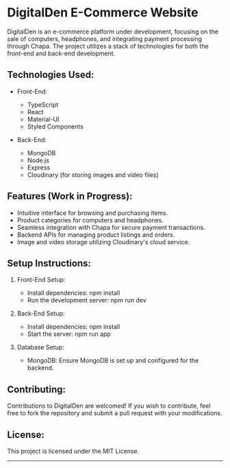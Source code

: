 # DigitalDen E-Commerce Website

DigitalDen is an e-commerce platform under development, focusing on the sale of computers, headphones, and integrating payment processing through Chapa. The project utilizes a stack of technologies for both the front-end and back-end development.

## Technologies Used:
- Front-End:
  - TypeScript
  - React
  - Material-UI
  - Styled Components

- Back-End:
  - MongoDB
  - Node.js
  - Express
  - Cloudinary (for storing images and video files)

## Features (Work in Progress):
- Intuitive interface for browsing and purchasing items.
- Product categories for computers and headphones.
- Seamless integration with Chapa for secure payment transactions.
- Backend APIs for managing product listings and orders.
- Image and video storage utilizing Cloudinary's cloud service.

## Setup Instructions:
1. Front-End Setup:
   - Install dependencies: npm install
   - Run the development server: npm run dev

2. Back-End Setup:
   - Install dependencies: npm install
   - Start the server: npm run app

3. Database Setup:
   - MongoDB: Ensure MongoDB is set up and configured for the backend.

## Contributing:
Contributions to DigitalDen are welcomed! If you wish to contribute, feel free to fork the repository and submit a pull request with your modifications.

## License:
This project is licensed under the MIT License.

---
